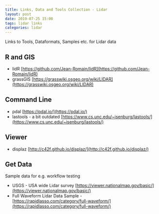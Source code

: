 ```yaml
---
title: Links, Data and Tools Collection - Lidar
layout: post
date: 2019-07-25 15:00
tags: lidar links
categories: lidar
---
```


Links to Tools, Dataformats, Samples etc. for Lidar data


## R and GIS 

* lidR [https://github.com/Jean-Romain/lidR](https://github.com/Jean-Romain/lidR)
* grassGIS [https://grasswiki.osgeo.org/wiki/LIDAR](https://grasswiki.osgeo.org/wiki/LIDAR)

## Command Line

* pdal [https://pdal.io/](https://pdal.io/)
* lastools - a bit outdated [https://www.cs.unc.edu/~isenburg/lastools/](https://www.cs.unc.edu/~isenburg/lastools/)

## Viewer

* displaz [http://c42f.github.io/displaz/](http://c42f.github.io/displaz/)

## Get Data
Sample data for e.g. workflow testing 

* USGS - USA wide Lidar survey [https://viewer.nationalmap.gov/basic/](https://viewer.nationalmap.gov/basic/)
* Full Waveform Lidar Data Sample - [https://rapidlasso.com/category/full-waveform/](https://rapidlasso.com/category/full-waveform/) 
